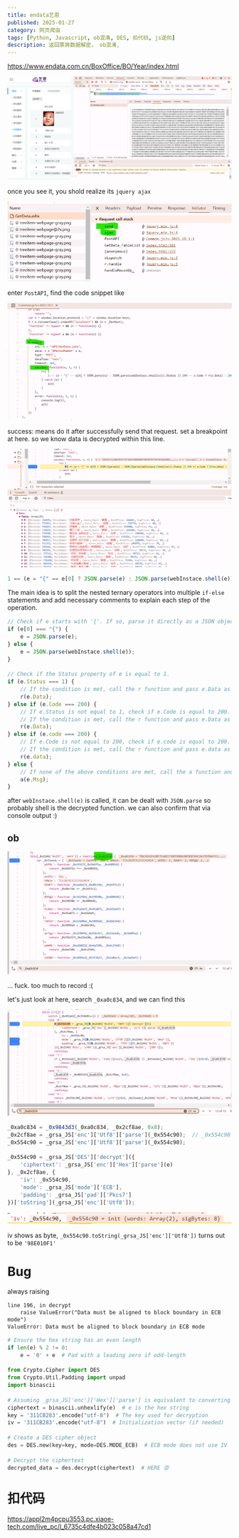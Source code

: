 ```yaml
---
title: endata艺恩
published: 2025-01-27
category: 网页爬虫
tags: [Python, Javascript, ob混淆, DES, 扣代码, js逆向]
description: 返回票房数据解密， ob混淆, 
---
```


https://www.endata.com.cn/BoxOffice/BO/Year/index.html

![image-20250127111919644](endata.assets/image-20250127111919644.png)

once you see it, you shold realize its `jquery ajax`

![image-20250127112434984](endata.assets/image-20250127112434984.png)

enter `PostAPI`, find the code snippet like

![image-20250127112635668](endata.assets/image-20250127112635668.png)

success: means do it after successfully send that request. set a breakpoint at here. so we know data is decrypted within this line.

![image-20250127113041294](endata.assets/image-20250127113041294.png)

```javascript
1 == (e = "{" == e[0] ? JSON.parse(e) : JSON.parse(webInstace.shell(e))).Status || 200 == e.Code ? r(e.Data) : 200 == e.code ? r(e.data) : a(e.Msg)
```

 The main idea is to split the nested ternary operators into multiple `if-else` statements and add necessary comments to explain each step of the operation.

```javascript
// Check if e starts with '{'. If so, parse it directly as a JSON object. Otherwise, call webInstace.shell(e) and parse the result.
if (e[0] === "{") {
    e = JSON.parse(e);
} else {
    e = JSON.parse(webInstace.shell(e));
}

// Check if the Status property of e is equal to 1.
if (e.Status === 1) {
    // If the condition is met, call the r function and pass e.Data as an argument.
    r(e.Data);
} else if (e.Code === 200) {
    // If e.Status is not equal to 1, check if e.Code is equal to 200.
    // If the condition is met, call the r function and pass e.Data as an argument.
    r(e.Data);
} else if (e.code === 200) {
    // If e.Code is not equal to 200, check if e.code is equal to 200.
    // If the condition is met, call the r function and pass e.data as an argument.
    r(e.data);
} else {
    // If none of the above conditions are met, call the a function and pass e.Msg as an argument.
    a(e.Msg);
}
```

after `webInstace.shell(e)` is called, it can be dealt with `JSON.parse` so probably shell is the decrypted function. we can also confirm that via console output :)

## ob

![image-20250127120736579](endata.assets/image-20250127120736579.png)

... fuck. too much to record :(

let's just look at here, search `_0xa0c834`, and we can find this

![image-20250127120858503](endata.assets/image-20250127120858503.png)

```javascript
_0xa0c834 = _0x9843d3(_0xa0c834, _0x2cf8ae, 0x8);
_0x2cf8ae = _grsa_JS['enc']['Utf8']['parse'](_0x554c90);  // _0x554c90 = "311CB283"
_0x554c90 = _grsa_JS['enc']['Utf8']['parse'](_0x554c90);  

_0x554c90 = _grsa_JS['DES']['decrypt']({
    'ciphertext': _grsa_JS['enc']['Hex']['parse'](e)
}, _0x2cf8ae, {
    'iv': _0x554c90,
    'mode': _grsa_JS['mode']['ECB'],
    'padding': _grsa_JS['pad']['Pkcs7']
})['toString'](_grsa_JS['enc']['Utf8']);
```

![image-20250127121606651](endata.assets/image-20250127121606651.png)

iv shows as byte, `_0x554c90.toString(_grsa_JS['enc']['Utf8'])` turns out to be `'98E010F1'`

# Bug

always raising 

```
line 196, in decrypt
    raise ValueError("Data must be aligned to block boundary in ECB mode")
ValueError: Data must be aligned to block boundary in ECB mode
```

```python
# Ensure the hex string has an even length
if len(e) % 2 != 0:
    e = '0' + e  # Pad with a leading zero if odd-length

from Crypto.Cipher import DES
from Crypto.Util.Padding import unpad
import binascii

# Assuming _grsa_JS['enc']['Hex']['parse'] is equivalent to converting hex to bytes
ciphertext = binascii.unhexlify(e)  # e is the hex string
key = '311CB283'.encode("utf-8")  # The key used for decryption
iv = '311CB283'.encode("utf-8")  # Initialization vector (if needed)

# Create a DES cipher object
des = DES.new(key=key, mode=DES.MODE_ECB)  # ECB mode does not use IV

# Decrypt the ciphertext
decrypted_data = des.decrypt(ciphertext)  # HERE 😡
```

# 扣代码

https://appl2m4pcpu3553.pc.xiaoe-tech.com/live_pc/l_6735c4dfe4b023c058a47cd1
